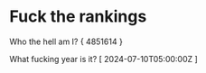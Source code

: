# Fuck the rankings

Who the hell am I?
{ 4851614 }

What fucking year is it?
[ 2024-07-10T05:00:00Z ]

